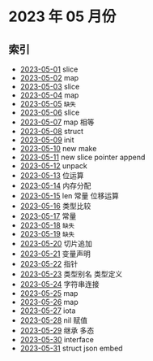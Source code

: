 # 2023 年 05 月份

## 索引

- [2023-05-01](./01/README.md) slice
- [2023-05-02](./02/README.md) map
- [2023-05-03](./03/README.md) slice
- [2023-05-04](./04/README.md) map
- [2023-05-05](#) `缺失`
- [2023-05-06](./06/README.md) slice
- [2023-05-07](./07/README.md) map 相等
- [2023-05-08](./08/README.md) struct
- [2023-05-09](./09/README.md) init
- [2023-05-10](./10/README.md) new make
- [2023-05-11](./11/README.md) new slice pointer append
- [2023-05-12](./12/README.md) unpack
- [2023-05-13](./13/README.md) 位运算
- [2023-05-14](./14/README.md) 内存分配
- [2023-05-15](./15/README.md) len 常量 位移运算
- [2023-05-16](./16/README.md) 类型比较
- [2023-05-17](./17/README.md) 常量
- [2023-05-18](#) `缺失`
- [2023-05-19](#) `缺失`
- [2023-05-20](./20/README.md) 切片追加
- [2023-05-21](./21/README.md) 变量声明
- [2023-05-22](./22/README.md) 指针
- [2023-05-23](./23/README.md) 类型别名 类型定义
- [2023-05-24](./24/README.md) 字符串连接
- [2023-05-25](./25/README.md) map
- [2023-05-26](./26/README.md) map
- [2023-05-27](./27/README.md) iota
- [2023-05-28](./28/README.md) nil 赋值
- [2023-05-29](./29/README.md) 继承 多态
- [2023-05-30](./30/README.md) interface
- [2023-05-31](./31/README.md) struct json embed
